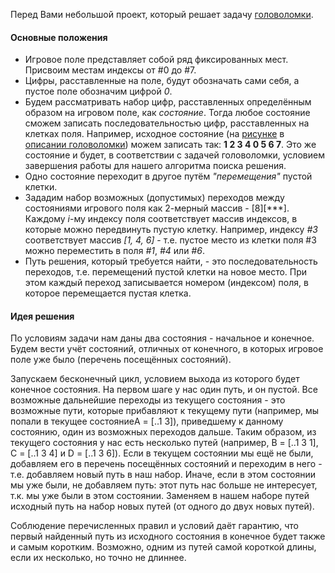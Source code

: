Перед Вами небольшой проект, который решает задачу [головоломки](conundrumDesc.md).

#### Основные положения
- Игровое поле представляет собой ряд фиксированных мест. Присвоим местам индексы от #0 до #7.   
- Цифры, расставленные на поле, будут обозначать сами себя, а пустое поле обозначим цифрой *0*. 
- Будем рассматривать набор цифр, расставленных определённым образом на игровом поле, как *состояние*.
Тогда любое состояние сможем записать последовательностью цифр, расставленных на клетках поля. Например,
исходное состояние (на [рисунке](playingField.png) в [описании головоломки](conundrumDesc.md)) можем записать так:
**1 2 3 4 0 5 6 7**. Это же состояние и будет, в соответствии с задачей головоломки, условием завершения работы
для нашего алгоритма поиска решения.
- Одно состояние переходит в другое путём *"перемещения"* пустой клетки.
- Зададим набор возможных (допустимых) переходов между состояниями игрового поля как 2-мерный массив - [8][***].
Каждому *i*-му индексу поля соответствует массив индексов, в которые можно передвинуть пустую клетку. Например,
индексу *#3* соответствует массив *[1, 4, 6]* - т.е. пустое место из клетки поля #3 можно переместить в поля
*#1*, *#4* или *#6*.
- Путь решения, который требуется найти, - это последовательность переходов, т.е. перемещений пустой клетки на
новое место. При этом каждый переход записывается номером (индексом) поля, в которое перемещается пустая клетка.

#### Идея решения
По условиям задачи нам даны два состояния - начальное и конечное. Будем вести учёт состояний, отличных от конечного,
в которых игровое поле уже было (перечень посещённых состояний).

Запускаем бесконечный цикл, условием выхода из
которого будет конечное состояния. На первом шаге у нас один путь, и он пустой.
Все возможные дальнейшие переходы из текущего состояния - это возможные пути, которые прибавляют к текущему пути
(например, мы попали в текущее состояниеA = [..1 3]), приведшему к данному состоянию, один из возможных переходов дальше.
Таким образом, из текущего состояния у нас есть несколько путей (например, B = [..1 3 1], C = [..1 3 4] и D = [..1 3 6]).
Если в текущем состоянии мы ещё не были, добавляем его в перечень посещённых состояний и переходим в него - т.е. добавляем
новый путь в наш набор. Иначе, если в этом состоянии мы уже были, не добавляем путь: этот путь нас больше
не интересует, т.к. мы уже были в этом состоянии. Заменяем в нашем наборе путей исходный путь на набор новых путей
(от одного до двух новых путей).

Соблюдение перечисленных правил и условий даёт гарантию, что первый найденный путь из исходного состояния в конечное
будет также и самым коротким. Возможно, одним из путей самой короткой длины, если их несколько, но точно не длиннее.
